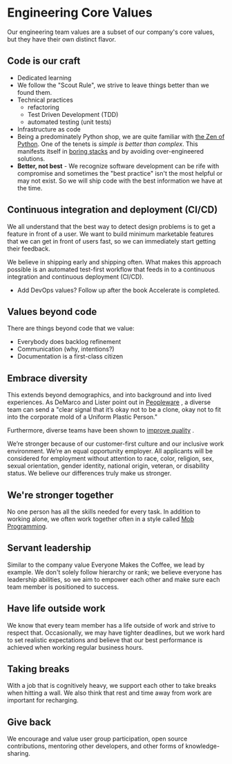 # Engineering Core Values

Our engineering team values are a subset of our company's core values, but they have their own distinct flavor.

## Code is our craft

- Dedicated learning
- We follow the "Scout Rule", we strive to leave things better than we found them.
- Technical practices
    - refactoring
    - Test Driven Development (TDD)
    - automated testing (unit tests)
- Infrastructure as code
- Being a predominately Python shop, we are quite familiar
  with [the Zen of Python](https://www.python.org/dev/peps/pep-0020/). One of the tenets is _simple is better than
  complex_. This manifests itself in
  [boring stacks](http://www.expatsoftware.com/Articles/happiness-is-a-boring-stack.html) and by avoiding
  over-engineered solutions.
- **Better, not best** - We recognize software development can be rife with compromise and sometimes the "best practice"
  isn't the most helpful or may not exist. So we will ship code with the best information we have at the time.

## Continuous integration and deployment (CI/CD)

We all understand that the best way to detect design problems is to get a feature in front of a user. We want to build
minimum marketable features that we can get in front of users fast, so we can immediately start getting their feedback.

We believe in shipping early and shipping often. What makes this approach possible is an automated test-first workflow
that feeds in to a continuous integration and continuous deployment (CI/CD).

- Add DevOps values? Follow up after the book Accelerate is completed.

## Values beyond code

There are things beyond code that we value:

- Everybody does backlog refinement
- Communication (why, intentions?)
- Documentation is a first-class citizen

## Embrace diversity

This extends beyond demographics, and into background and into lived experiences. As DeMarco and Lister point out
in [Peopleware](https://www.amazon.com/s?ie=UTF8&field-keywords=peopleware&index=blended&link_code=qs&sourceid=Mozilla-search&tag=wwwcanoniccom-20)
, a diverse team can send a "clear signal that it’s okay not to be a clone, okay not to fit into the corporate mold of a
Uniform Plastic Person."

Furthermore, diverse teams have been shown
to [improve quality](http://www.npr.org/2014/03/21/292225798/does-diversity-on-research-team-improve-quality-of-science)
.

We’re stronger because of our customer-first culture and our inclusive work environment. We’re an equal opportunity
employer. All applicants will be considered for employment without attention to race, color, religion, sex, sexual
orientation, gender identity, national origin, veteran, or disability status. We believe our differences truly make us
stronger.

## We're stronger together

No one person has all the skills needed for every task. In addition to working alone, we often work together often in a
style called [Mob Programming](https://mobprogramming.org).

## Servant leadership

Similar to the company value Everyone Makes the Coffee, we lead by example. We don't solely follow hierarchy or rank; we
believe everyone has leadership abilities, so we aim to empower each other and make sure each team member is positioned
to success.

## Have life outside work

We know that every team member has a life outside of work and strive to respect that. Occasionally, we may have tighter
deadlines, but we work hard to set realistic expectations and believe that our best performance is achieved when working
regular business hours.

## Taking breaks

With a job that is cognitively heavy, we support each other to take breaks when hitting a wall. We also think that rest
and time away from work are important for recharging.

## Give back

We encourage and value user group participation, open source contributions, mentoring other developers, and other forms
of knowledge-sharing.
